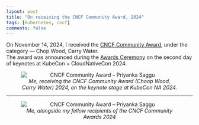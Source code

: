 ```yaml
---
layout: post
title: "On receiving the CNCF Community Award, 2024"
tags: [kubernetes, cncf]
comments: false
---
```


On November 14, 2024, I received the [CNCF Community Award](https://www.cncf.io/announcements/2024/11/14/cloud-native-computing-foundation-announces-the-2024-community-awards-winners/), under the category — Chop Wood, Carry Water.  
The award was announced during the [Awards Ceremony](https://youtu.be/p7J0lAU3AWo?feature=shared&t=535) on the second day of keynotes at KubeCon + CloudNativeCon 2024.

<figure style="text-align: center;">
  <img src="https://github.com/user-attachments/assets/0e5a392e-99e4-425b-95f2-76242d8cd0c0" alt="CNCF Community Award – Priyanka Saggu"  style="display: block; margin: 0 auto;"/>
  <figcaption style="text-align: center;"><em>Me, receiving the CNCF Community Award (Choop Wood, Carry Water) 2024, on the keynote stage at KubeCon NA 2024.</em></figcaption>
</figure>

---

<figure style="text-align: center;">
  <img src="https://github.com/user-attachments/assets/59d589e0-70e0-4bdd-b900-c7430d01999d" alt="CNCF Community Award – Priyanka Saggu"  style="display: block; margin: 0 auto;"/>
  <figcaption style="text-align: center;"><em>Me, alongside my fellow recipients of the CNCF Community Awards 2024</em></figcaption>
</figure>
